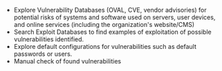 
  * Explore Vulnerability Databases (OVAL, CVE, vendor advisories) for potential risks of systems and software used on servers, user devices, and online services (including the organization's website/CMS)
  * Search Exploit Databases to find examples of exploitation of possible vulnerabilities identified.
  * Explore default configurations for vulnerabilities such as default passwords or users.
  * Manual check of found vulnerabilities
